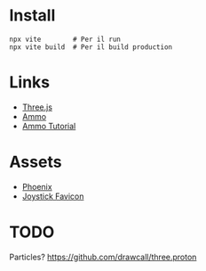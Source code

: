 

# Install

    npx vite        # Per il run
    npx vite build  # Per il build production


# Links

* [Three.js](https://threejs.org/docs/#manual/en/introduction/Installation)
* [Ammo](https://github.com/kripken/ammo.js/blob/main/examples/webgl_demo_vehicle/index.html)
* [Ammo Tutorial](https://medium.com/@bluemagnificent/intro-to-javascript-3d-physics-using-ammo-js-and-three-js-dd48df81f591)


# Assets

* [Phoenix](https://sketchfab.com/3d-models/phoenix-bird-844ba0cf144a413ea92c779f18912042)
* [Joystick Favicon](https://icons8.com/icon/36501/joystick)

# TODO
Particles? https://github.com/drawcall/three.proton
